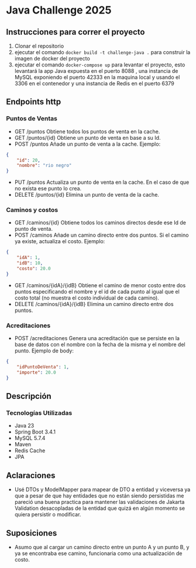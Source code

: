 # Java Challenge 2025 

## Instrucciones para correr el proyecto
1. Clonar el repositorio
2. ejecutar el comando `docker build -t challenge-java .` para construir la imagen de docker del proyecto
3. ejecutar el comando `docker-compose up` para levantar el proyecto, esto levantará la app Java expuesta en el puerto 8088
, una instancia de MySQL exponiendo el puerto 42333 en la maquina local y usando el 3306 en el contenedor y una instancia de Redis en el puerto 6379

## Endpoints http

### Puntos de Ventas
* GET /puntos Obtiene todos los puntos de venta en la cache.
* GET /puntos/{id} Obtiene un punto de venta en base a su Id.
* POST /puntos Añade un punto de venta a la cache.
Ejemplo: 
```json
{
    "id": 20,
    "nombre": "rio negro"
}
```
* PUT /puntos Actualiza un punto de venta en la cache. En el caso de que no exista ese punto lo crea.
* DELETE /puntos/{id} Elimina un punto de venta de la cache. 

### Caminos y costos
* GET /caminos/{id} Obtiene todos los caminos directos desde ese Id de punto de venta. 
* POST /caminos Añade un camino directo entre dos puntos. Si el camino ya existe, actualiza el costo. Ejemplo:
```json
{
    "idA": 1,
    "idB": 10,
    "costo": 20.0
}
```
* GET /caminos/{idA}/{idB} Obtiene el camino de menor costo entre dos puntos especificando el nombre y el id de cada punto al igual que el costo total (no muestra el costo individual de cada camino). 
* DELETE /caminos/{idA}/{idB} Elimina un camino directo entre dos puntos. 

### Acreditaciones
* POST /acreditaciones Genera una acreditación que se persiste en la base de datos con el nombre con la fecha de la misma y el nombre del punto. Ejemplo de body:
```json
{
    "idPuntoDeVenta": 1,
    "importe": 20.0
}
```



## Descripción

### Tecnologías Utilizadas

* Java 23
* Spring Boot 3.4.1
* MySQL 5.7.4
* Maven
* Redis Cache
* JPA

## Aclaraciones
* Usé DTOs y ModelMapper para mapear de DTO a entidad y viceversa ya que a pesar de que hay entidades que no están 
siendo persistidas me pareció una buena practica para mantener las validaciones de Jakarta Validation desacopladas de 
la entidad que quizá en algún momento se quiera persistir o modificar. 

## Suposiciones
* Asumo que al cargar un camino directo entre un punto A y un punto B, 
y ya se encontraba ese camino, funcionaria como una actualización de costo. 

